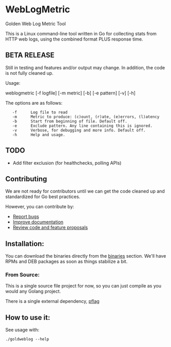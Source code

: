 # WebLogMetric
Golden Web Log Metric Tool

This is a Linux command-line tool written in Go for collecting stats from HTTP web logs, using the combined format PLUS response time.

## BETA RELEASE 
Still in testing and features and/or output may change.
In addition, the code is not fully cleaned up.

Usage:

weblogmetric [-f logfile] [-m metric] [-b] [-e pattern] [-v] [-h]

  The options are as follows:

       -f      Log file to read
       -m      Metric to produce: (c)ount, (r)ate, (e)errors, (l)atency
       -b      Start from beginning of file. Default off.
       -e      Exclude pattern. Any line containing this is ignored. 
       -v      Verbose, for debugging and more info. Default off.
       -h      Help and usage.

## TODO
- Add filter exclusion (for healthchecks, polling APIs)

## Contributing
We are not ready for contributors until we can get the code cleaned up and standardized for Go best practices.

However, you can contribute by:
- [Report bugs](https://github.com/opsstack/weblog-signals/issues/new)
- [Improve documentation](https://github.com/opsstack/weblog-signals/issues?q=is%3Aopen+label%3Adocumentation)
- [Review code and feature proposals](https://github.com/opsstack/weblog-signals/pulls)

## Installation:

You can download the binaries directly from the [binaries](https://github.com/opsstack/weblog-signals/binaries) section.  We'll have RPMs and DEB packages as soon as things stabilize a bit.

### From Source:

This is a single source file project for now, so you can just compile as you would any Golang project.

There is a single external dependency, [pflag](https://github.com/ogier/pflag)

## How to use it:

See usage with:

```
./goldweblog --help
```
